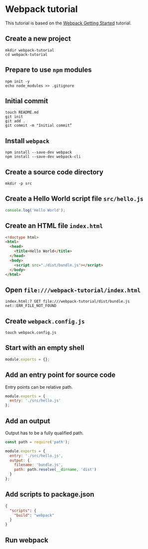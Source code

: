 # Webpack tutorial

This tutorial is based on the [Webpack Getting Started](https://webpack.js.org/guides/getting-started/) tutorial.

## Create a new project

    mkdir webpack-tutorial
    cd webpack-tutorial

## Prepare to use `npm` modules

    npm init -y
    echo node_modules >> .gitignore

## Initial commit

    touch README.md
    git init
    git add .
    git commit -m "Initial commit”

## Install `webpack`

    npm install --save-dev webpack
    npm install --save-dev webpack-cli

## Create a source code directory

    mkdir -p src

## Create a Hello World script file `src/hello.js`

```javascript
console.log('Hello World');
```

## Create an HTML file `index.html`

```html
<!doctype html>
<html>
  <head>
    <title>Hello World</title>
  </head>
  <body>
    <script src="./dist/bundle.js"></script>
  </body>
</html>
```

## Open `file:///webpack-tutorial/index.html`

```
index.html:7 GET file:///webpack-tutorial/dist/bundle.js net::ERR_FILE_NOT_FOUND
```

## Create `webpack.config.js`

    touch webpack.config.js

## Start with an empty shell

```javascript
module.exports = {};
```

## Add an entry point for source code

Entry points can be relative path.

```javascript
module.exports = {
  entry: './src/hello.js'
};
```

## Add an output

Output has to be a fully qualified path.

```javascript
const path = require('path');

module.exports = {
  entry: './src/hello.js',
  output: {
    filename: 'bundle.js',
    path: path.resolve(__dirname, 'dist')
  }
};
```

## Add scripts to package.json

```json
{
  "scripts": {
    "build": "webpack"
  }
}
```

## Run webpack
